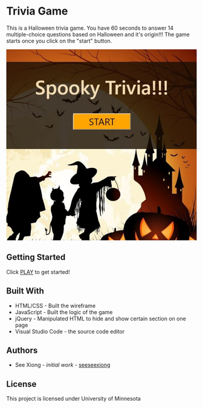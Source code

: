 # Trivia Game
This is a Halloween trivia game.  You have 60 seconds to answer 14 multiple-choice questions based on Halloween and it's origin!!! 
The game starts once you click on the "start" button.

![alt screenshot](https://github.com/seeseexiong/TriviaGame/blob/master/assests/images/TriviaGame.JPG)
## Getting Started
Click [PLAY](https://seeseexiong.github.io/TriviaGame) to get started!

## Built With
* HTML/CSS - Built the wireframe
* JavaScript - Built the logic of the game
* jQuery - Manipulated HTML to hide and show certain section on one page
* Visual Studio Code - the source code editor

## Authors
* See Xiong - _initial work_ - [seeseexiong]( https://github.com/seeseexiong)

## License
This project is licensed under University of Minnesota
